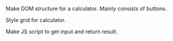 Make DOM structure for a calculator.
Mainly consists of buttons.

Style grid for calculator.

Make JS script to get input and return result.
